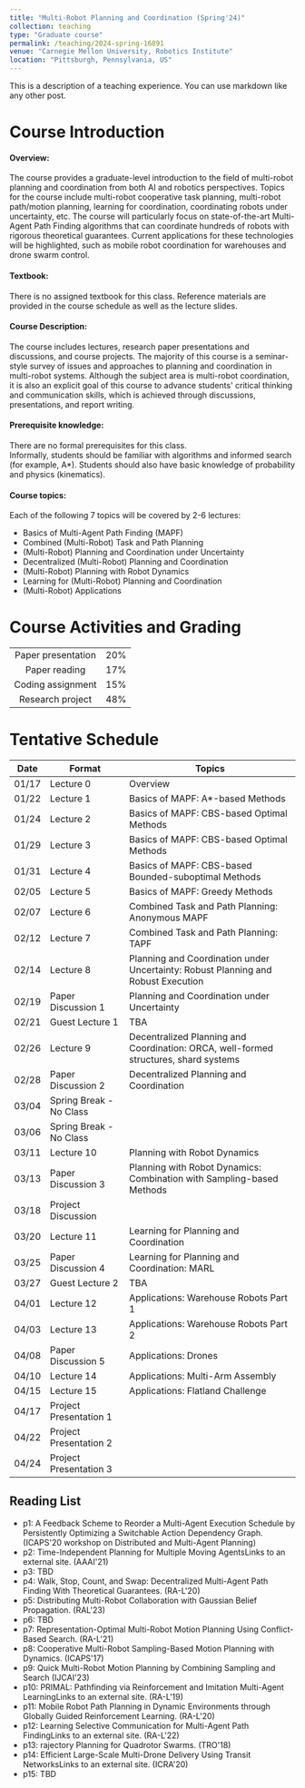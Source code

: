 ```yaml
---
title: "Multi-Robot Planning and Coordination (Spring'24)"
collection: teaching
type: "Graduate course"
permalink: /teaching/2024-spring-16891
venue: "Carnegie Mellon University, Robotics Institute"
location: "Pittsburgh, Pennsylvania, US"
---
```


This is a description of a teaching experience. You can use markdown like any other post.

Course Introduction
======
#### Overview:
The course provides a graduate-level introduction to the field of multi-robot planning and coordination from both AI and robotics perspectives. 
Topics for the course include multi-robot cooperative task planning, multi-robot path/motion planning, learning for coordination, coordinating robots under uncertainty, etc. 
The course will particularly focus on state-of-the-art Multi-Agent Path Finding algorithms that can coordinate hundreds of robots with rigorous theoretical guarantees. 
Current applications for these technologies will be highlighted, such as mobile robot coordination for warehouses and drone swarm control. 

#### Textbook: 
There is no assigned textbook for this class. Reference materials are provided in the course schedule as well as the lecture slides.

#### Course Description: 
The course includes lectures, research paper presentations and discussions, and course projects. 
The majority of this course is a seminar-style survey of issues and approaches to planning and coordination in multi-robot systems. 
Although the subject area is multi-robot coordination, it is also an explicit goal of this course to advance students' critical thinking and communication skills, which is achieved through discussions, presentations, and report writing. 

#### Prerequisite knowledge: 
There are no formal prerequisites for this class.  
Informally, students should be familiar with algorithms and informed search (for example, A*). 
Students should also have basic knowledge of probability and physics (kinematics).

#### Course topics: 
Each of the following 7 topics will be covered by 2-6 lectures:
- Basics of Multi-Agent Path Finding (MAPF)
- Combined (Multi-Robot) Task and Path Planning
- (Multi-Robot) Planning and Coordination under Uncertainty
- Decentralized (Multi-Robot) Planning and Coordination
- (Multi-Robot) Planning with Robot Dynamics
- Learning for (Multi-Robot) Planning and Coordination
- (Multi-Robot) Applications

Course Activities and Grading
======


|                    |     |
|:------------------:|-----|
| Paper presentation | 20% |
|   Paper reading    | 17% |
| Coding assignment  | 15% |
|  Research project  | 48% |


Tentative Schedule
======

| Date   | Format                  | Topics                                                                               |
|--------|-------------------------|--------------------------------------------------------------------------------------|
| 01/17  | Lecture 0               | Overview                                                                             |
| 01/22  | Lecture 1               | Basics of MAPF: A*-based Methods                                                     |
| 01/24  | Lecture 2               | Basics of MAPF: CBS-based Optimal Methods                                            |
| 01/29  | Lecture 3               | Basics of MAPF: CBS-based Optimal Methods                                            |	 
| 01/31  | Lecture 4               | Basics of MAPF: CBS-based Bounded-suboptimal Methods                                 |
| 02/05  | Lecture 5               | Basics of MAPF: Greedy Methods                                                       |
| 02/07  | Lecture 6               | Combined Task and Path Planning: Anonymous MAPF                                      |
| 02/12  | Lecture 7               | Combined Task and Path Planning: TAPF                                                |
| 02/14  | Lecture 8               | Planning and Coordination under Uncertainty: Robust Planning and Robust Execution    |
| 02/19  | Paper Discussion 1      | Planning and Coordination under Uncertainty                                          |
| 02/21  | Guest Lecture 1         | TBA                                                                                  |
| 02/26  | Lecture 9               | Decentralized Planning and Coordination: ORCA, well-formed structures, shard systems |
| 02/28  | Paper Discussion 2      | Decentralized Planning and Coordination                                              |
| 03/04  | Spring Break - No Class |
| 03/06  | Spring Break - No Class |
| 03/11  | Lecture 10              | Planning with Robot Dynamics                                                         |
| 03/13  | Paper Discussion 3      | Planning with Robot Dynamics: Combination with Sampling-based Methods                |
| 03/18  | Project Discussion      |
| 03/20  | Lecture 11              | Learning for Planning and Coordination                                               |
| 03/25  | Paper Discussion 4      | Learning for Planning and Coordination: MARL                                         |
| 03/27  | Guest Lecture 2         | TBA                                                                                  |
| 04/01  | Lecture 12              | Applications: Warehouse Robots Part 1                                                | 
| 04/03  | Lecture 13              | Applications: Warehouse Robots Part 2                                                |
| 04/08  | Paper Discussion 5      | Applications: Drones                                                                 |
| 04/10  | Lecture 14              | Applications: Multi-Arm Assembly                                                     |
| 04/15  | Lecture 15              | Applications: Flatland Challenge                                                     | 
| 04/17  | Project Presentation 1  |
| 04/22  | Project Presentation 2  |
| 04/24  | Project Presentation 3  |

Reading List
-----
* p1: A Feedback Scheme to Reorder a Multi-Agent Execution Schedule by Persistently Optimizing a Switchable Action Dependency Graph. (ICAPS'20 workshop on Distributed and Multi-Agent Planning)
* p2: Time-Independent Planning for Multiple Moving AgentsLinks to an external site. (AAAI'21)
* p3: TBD
* p4: Walk, Stop, Count, and Swap: Decentralized Multi-Agent Path Finding With Theoretical Guarantees. (RA-L'20)
* p5: Distributing Multi-Robot Collaboration with Gaussian Belief Propagation. (RAL'23)
* p6: TBD
* p7: Representation-Optimal Multi-Robot Motion Planning Using Conflict-Based Search. (RA-L'21)
* p8: Cooperative Multi-Robot Sampling-Based Motion Planning with Dynamics. (ICAPS'17) 
* p9: Quick Multi-Robot Motion Planning by Combining Sampling and Search (IJCAI'23)
* p10: PRIMAL: Pathfinding via Reinforcement and Imitation Multi-Agent LearningLinks to an external site. (RA-L'19)
* p11: Mobile Robot Path Planning in Dynamic Environments through Globally Guided Reinforcement Learning. (RA-L'20)
* p12: Learning Selective Communication for Multi-Agent Path FindingLinks to an external site. (RA-L'22)
* p13: rajectory Planning for Quadrotor Swarms. (TRO'18) 
* p14: Efficient Large-Scale Multi-Drone Delivery Using Transit NetworksLinks to an external site. (ICRA'20)
* p15: TBD
